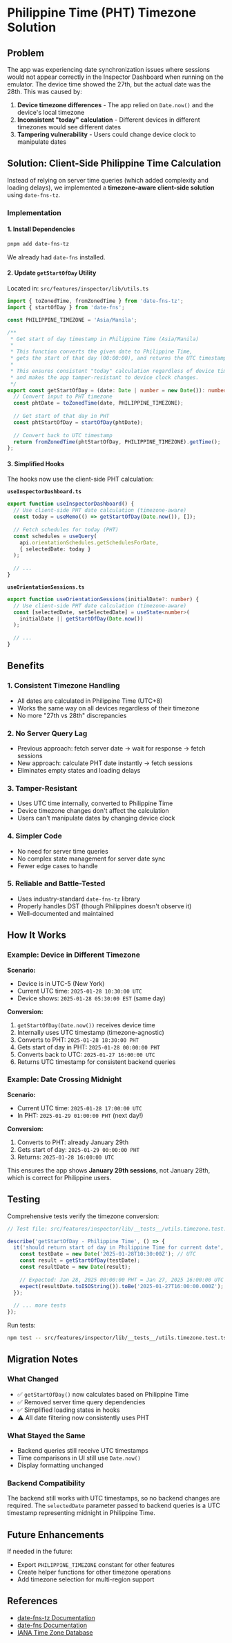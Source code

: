 # Philippine Time (PHT) Timezone Solution

## Problem
The app was experiencing date synchronization issues where sessions would not appear correctly in the Inspector Dashboard when running on the emulator. The device time showed the 27th, but the actual date was the 28th. This was caused by:

1. **Device timezone differences** - The app relied on `Date.now()` and the device's local timezone
2. **Inconsistent "today" calculation** - Different devices in different timezones would see different dates
3. **Tampering vulnerability** - Users could change device clock to manipulate dates

## Solution: Client-Side Philippine Time Calculation

Instead of relying on server time queries (which added complexity and loading delays), we implemented a **timezone-aware client-side solution** using `date-fns-tz`.

### Implementation

#### 1. Install Dependencies
```bash
pnpm add date-fns-tz
```

We already had `date-fns` installed.

#### 2. Update `getStartOfDay` Utility
Located in: `src/features/inspector/lib/utils.ts`

```typescript
import { toZonedTime, fromZonedTime } from 'date-fns-tz';
import { startOfDay } from 'date-fns';

const PHILIPPINE_TIMEZONE = 'Asia/Manila';

/**
 * Get start of day timestamp in Philippine Time (Asia/Manila)
 * 
 * This function converts the given date to Philippine Time,
 * gets the start of that day (00:00:00), and returns the UTC timestamp.
 * 
 * This ensures consistent "today" calculation regardless of device timezone,
 * and makes the app tamper-resistant to device clock changes.
 */
export const getStartOfDay = (date: Date | number = new Date()): number => {
  // Convert input to PHT timezone
  const phtDate = toZonedTime(date, PHILIPPINE_TIMEZONE);
  
  // Get start of that day in PHT
  const phtStartOfDay = startOfDay(phtDate);
  
  // Convert back to UTC timestamp
  return fromZonedTime(phtStartOfDay, PHILIPPINE_TIMEZONE).getTime();
};
```

#### 3. Simplified Hooks
The hooks now use the client-side PHT calculation:

**`useInspectorDashboard.ts`**
```typescript
export function useInspectorDashboard() {
  // Use client-side PHT date calculation (timezone-aware)
  const today = useMemo(() => getStartOfDay(Date.now()), []);
  
  // Fetch schedules for today (PHT)
  const schedules = useQuery(
    api.orientationSchedules.getSchedulesForDate,
    { selectedDate: today }
  );
  
  // ...
}
```

**`useOrientationSessions.ts`**
```typescript
export function useOrientationSessions(initialDate?: number) {
  // Use client-side PHT date calculation (timezone-aware)
  const [selectedDate, setSelectedDate] = useState<number>(
    initialDate || getStartOfDay(Date.now())
  );
  
  // ...
}
```

## Benefits

### 1. **Consistent Timezone Handling**
- All dates are calculated in Philippine Time (UTC+8)
- Works the same way on all devices regardless of their timezone
- No more "27th vs 28th" discrepancies

### 2. **No Server Query Lag**
- Previous approach: fetch server date → wait for response → fetch sessions
- New approach: calculate PHT date instantly → fetch sessions
- Eliminates empty states and loading delays

### 3. **Tamper-Resistant**
- Uses UTC time internally, converted to Philippine Time
- Device timezone changes don't affect the calculation
- Users can't manipulate dates by changing device clock

### 4. **Simpler Code**
- No need for server time queries
- No complex state management for server date sync
- Fewer edge cases to handle

### 5. **Reliable and Battle-Tested**
- Uses industry-standard `date-fns-tz` library
- Properly handles DST (though Philippines doesn't observe it)
- Well-documented and maintained

## How It Works

### Example: Device in Different Timezone

**Scenario:**
- Device is in UTC-5 (New York)
- Current UTC time: `2025-01-28 10:30:00 UTC`
- Device shows: `2025-01-28 05:30:00 EST` (same day)

**Conversion:**
1. `getStartOfDay(Date.now())` receives device time
2. Internally uses UTC timestamp (timezone-agnostic)
3. Converts to PHT: `2025-01-28 18:30:00 PHT`
4. Gets start of day in PHT: `2025-01-28 00:00:00 PHT`
5. Converts back to UTC: `2025-01-27 16:00:00 UTC`
6. Returns UTC timestamp for consistent backend queries

### Example: Date Crossing Midnight

**Scenario:**
- Current UTC time: `2025-01-28 17:00:00 UTC`
- In PHT: `2025-01-29 01:00:00 PHT` (next day!)

**Conversion:**
1. Converts to PHT: already January 29th
2. Gets start of day: `2025-01-29 00:00:00 PHT`
3. Returns: `2025-01-28 16:00:00 UTC`

This ensures the app shows **January 29th sessions**, not January 28th, which is correct for Philippine users.

## Testing

Comprehensive tests verify the timezone conversion:

```typescript
// Test file: src/features/inspector/lib/__tests__/utils.timezone.test.ts

describe('getStartOfDay - Philippine Time', () => {
  it('should return start of day in Philippine Time for current date', () => {
    const testDate = new Date('2025-01-28T10:30:00Z'); // UTC
    const result = getStartOfDay(testDate);
    const resultDate = new Date(result);
    
    // Expected: Jan 28, 2025 00:00:00 PHT = Jan 27, 2025 16:00:00 UTC
    expect(resultDate.toISOString()).toBe('2025-01-27T16:00:00.000Z');
  });
  
  // ... more tests
});
```

Run tests:
```bash
npm test -- src/features/inspector/lib/__tests__/utils.timezone.test.ts
```

## Migration Notes

### What Changed
- ✅ `getStartOfDay()` now calculates based on Philippine Time
- ✅ Removed server time query dependencies
- ✅ Simplified loading states in hooks
- ⚠️ All date filtering now consistently uses PHT

### What Stayed the Same
- Backend queries still receive UTC timestamps
- Time comparisons in UI still use `Date.now()`
- Display formatting unchanged

### Backend Compatibility
The backend still works with UTC timestamps, so no backend changes are required. The `selectedDate` parameter passed to backend queries is a UTC timestamp representing midnight in Philippine Time.

## Future Enhancements

If needed in the future:
- Export `PHILIPPINE_TIMEZONE` constant for other features
- Create helper functions for other timezone operations
- Add timezone selection for multi-region support

## References
- [date-fns-tz Documentation](https://github.com/marnusw/date-fns-tz)
- [date-fns Documentation](https://date-fns.org/)
- [IANA Time Zone Database](https://www.iana.org/time-zones)

